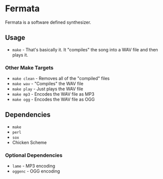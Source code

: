 Fermata
=======

Fermata is a software defined synthesizer.


Usage
-----

- `make` - That's basically it. It "compiles" the song into a WAV file and then plays it.

### Other Make Targets

- `make clean` - Removes all of the "compiled" files
- `make wav` - "Compiles" the WAV file
- `make play` - Just plays the WAV file
- `make mp3` - Encodes the WAV file as MP3
- `make ogg` - Encodes the WAV file as OGG


Dependencies
------------

- `make`
- `perl`
- `sox`
- Chicken Scheme

### Optional Dependencies

- `lame` - MP3 encoding
- `oggenc` - OGG encoding
